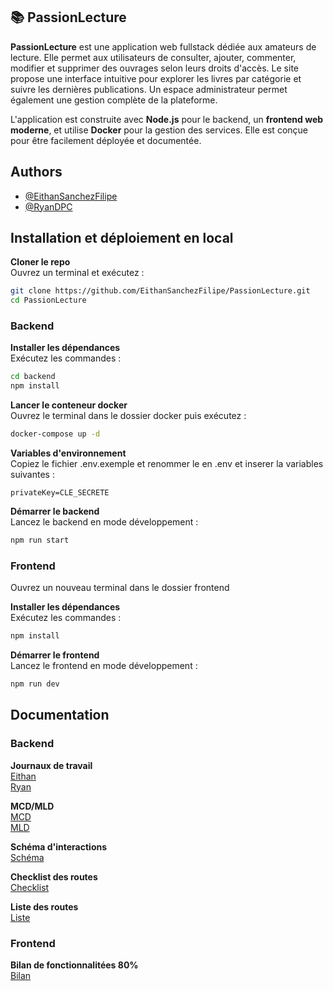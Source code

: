## 📚 PassionLecture

**PassionLecture** est une application web fullstack dédiée aux amateurs de lecture. Elle permet aux utilisateurs de consulter, ajouter, commenter, modifier et supprimer des ouvrages selon leurs droits d'accès. Le site propose une interface intuitive pour explorer les livres par catégorie et suivre les dernières publications. Un espace administrateur permet également une gestion complète de la plateforme.

L'application est construite avec **Node.js** pour le backend, un **frontend web moderne**, et utilise **Docker** pour la gestion des services. Elle est conçue pour être facilement déployée et documentée.

## Authors

- [@EithanSanchezFilipe](https://www.github.com/EithanSanchezFilipe)
- [@RyanDPC](https://www.github.com/RyanDPC)


## Installation et déploiement en local

**Cloner le repo**  
Ouvrez un terminal et exécutez :

```sh
git clone https://github.com/EithanSanchezFilipe/PassionLecture.git
cd PassionLecture
```
### Backend

**Installer les dépendances**  
   Exécutez les commandes :
   ```sh
   cd backend
   npm install
```
   **Lancer le conteneur docker**  
   Ouvrez le terminal dans le dossier docker puis exécutez :
   ```sh
   docker-compose up -d
   ```
   **Variables d'environnement**  
   Copiez le fichier .env.exemple et renommer le en .env et inserer la variables suivantes :
   ```
   privateKey=CLE_SECRETE
   ```

   **Démarrer le backend**  
   Lancez le backend en mode développement :
   ```sh
   npm run start
   ```

   ### Frontend
   Ouvrez un nouveau terminal dans le dossier frontend
   
   **Installer les dépendances**  
   Exécutez les commandes :
   ```sh
   npm install
```
   **Démarrer le frontend**  
   Lancez le frontend en mode développement :
   ```sh
   npm run dev
   ```
## Documentation

### Backend 
**Journaux de travail**  
[Eithan](https://eduvaud-my.sharepoint.com/:x:/g/personal/pa78gum_eduvaud_ch/EXyTaG0eWktAltjx45jCM6sBtY5Tc4lE-WQMA7lrDXvYRw?e=YTKTRd)  
[Ryan](https://eduvaud-my.sharepoint.com/:x:/g/personal/pa70iyc_eduvaud_ch/EatkGd8gbgJEvDbWn2eamcIBSZ9HPzXZIbhsjyqWFnkxqw?e=EX442t)

**MCD/MLD**  
   [MCD](https://github.com/EithanSanchezFilipe/PassionLecture/blob/main/app/backend/db/MCD.png)  
   [MLD](https://github.com/EithanSanchezFilipe/PassionLecture/blob/main/app/backend/db/MLD.png)


**Schéma d'interactions**  
   [Schéma](https://github.com/EithanSanchezFilipe/PassionLecture/blob/main/app/backend/doc/Schema-interaction.png)

   **Checklist des routes**  
   [Checklist](https://github.com/EithanSanchezFilipe/PassionLecture/blob/main/app/backend/doc/CheckListRoutes.png)

   **Liste des routes**  
   [Liste](https://github.com/EithanSanchezFilipe/PassionLecture/blob/main/app/backend/doc/routes.md)

   ### Frontend

   **Bilan de fonctionnalitées 80%**  
    [Bilan](https://github.com/EithanSanchezFilipe/PassionLecture/blob/main/frontend/bilanfonc80%25.md)
